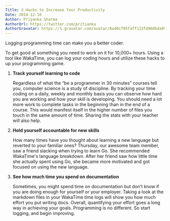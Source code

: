 ```yaml
---
Title: 3 Hacks to Increase Your Productivity
Date: 2014-12-16
Author: Priyanka Sharma
AuthorUrl: https://twitter.com/pritianka
AuthorGravatar: https://1.gravatar.com/avatar/8a40c795faff113fd90dbda994d43156
---
```


Logging programming time can make you a better coder.

To get good at something you need to work on it for 10,000+ hours. Using a tool like
WakaTime, you can log your coding hours and utilize these hacks to up your programming game.

1.  **Track yourself learning to code**

    Regardless of what the “be a programmer in 30 minutes” courses tell you, computer
    science is a study of discipline. By tracking your time coding on a daily, weekly and
    monthly basis you can observe how hard you are working and how your skill is
    developing. You should need a lot more work to complete tasks in the beginning
    than in the end of a course. This would manifest itself in the higher number of files
    you touch in the same amount of time. Sharing the stats with your teacher will also
    help.

2.  **Hold yourself accountable for new skills**

    How many times have you thought about learning a new language but reverted to
    your familiar ones? Thursday, our awesome team member, saw a friend slacking
    when trying to learn Go. She recommended WakaTime's language breakdown. After her friend
    saw how little time she actually spent using Go, she became more motivated and
    got focused on using the new language.

3.  **See how much time you spend on documentation**

    Sometimes, you might spend time on documentation but don’t know if you are doing
    enough for yourself or your employer. Taking a look at the markdown files in your
    WakaTime time logs will show you how much effort you put writing docs.
    Overall, quantifying your effort goes a long way in achieving your goals.
    Programming is no different. So start logging, and begin improving.
